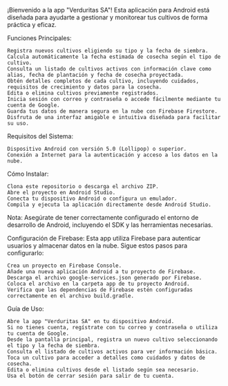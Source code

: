 ¡Bienvenido a la app "Verduritas SA"!
Esta aplicación para Android está diseñada para ayudarte a gestionar y monitorear tus cultivos de forma práctica y eficaz.

Funciones Principales:

    Registra nuevos cultivos eligiendo su tipo y la fecha de siembra.
    Calcula automáticamente la fecha estimada de cosecha según el tipo de cultivo.
    Consulta un listado de cultivos activos con información clave como alias, fecha de plantación y fecha de cosecha proyectada.
    Obtén detalles completos de cada cultivo, incluyendo cuidados, requisitos de crecimiento y datos para la cosecha.
    Edita o elimina cultivos previamente registrados.
    Inicia sesión con correo y contraseña o accede fácilmente mediante tu cuenta de Google.
    Guarda tus datos de manera segura en la nube con Firebase Firestore.
    Disfruta de una interfaz amigable e intuitiva diseñada para facilitar su uso.

Requisitos del Sistema:

    Dispositivo Android con versión 5.0 (Lollipop) o superior.
    Conexión a Internet para la autenticación y acceso a los datos en la nube.

Cómo Instalar:

    Clona este repositorio o descarga el archivo ZIP.
    Abre el proyecto en Android Studio.
    Conecta tu dispositivo Android o configura un emulador.
    Compila y ejecuta la aplicación directamente desde Android Studio.

Nota: Asegúrate de tener correctamente configurado el entorno de desarrollo de Android, incluyendo el SDK y las herramientas necesarias.

Configuración de Firebase:
Esta app utiliza Firebase para autenticar usuarios y almacenar datos en la nube. Sigue estos pasos para configurarlo:

    Crea un proyecto en Firebase Console.
    Añade una nueva aplicación Android a tu proyecto de Firebase.
    Descarga el archivo google-services.json generado por Firebase.
    Coloca el archivo en la carpeta app de tu proyecto Android.
    Verifica que las dependencias de Firebase estén configuradas correctamente en el archivo build.gradle.

Guía de Uso:

    Abre la app "Verduritas SA" en tu dispositivo Android.
    Si no tienes cuenta, regístrate con tu correo y contraseña o utiliza tu cuenta de Google.
    Desde la pantalla principal, registra un nuevo cultivo seleccionando el tipo y la fecha de siembra.
    Consulta el listado de cultivos activos para ver información básica.
    Toca un cultivo para acceder a detalles como cuidados y datos de cosecha.
    Edita o elimina cultivos desde el listado según sea necesario.
    Usa el botón de cerrar sesión para salir de tu cuenta.

